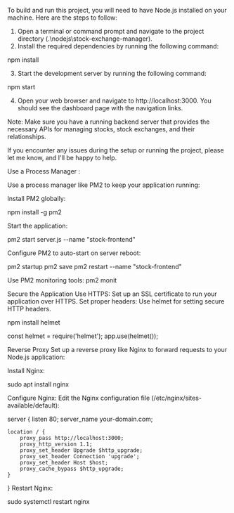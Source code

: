 To build and run this project, you will need to have Node.js installed on your machine. Here are the steps to follow:

1. Open a terminal or command prompt and navigate to the project directory (.\nodejs\stock-exchange-manager).
2. Install the required dependencies by running the following command:

npm install

3. Start the development server by running the following command:

npm start

4. Open your web browser and navigate to http://localhost:3000. You should see the dashboard page with the navigation links.


Note: Make sure you have a running backend server that provides the necessary APIs for managing stocks, stock exchanges, and their relationships.

If you encounter any issues during the setup or running the project, please let me know, and I'll be happy to help.



Use a Process Manager : 

Use a process manager like PM2 to keep your application running:

Install PM2 globally:

npm install -g pm2

Start the application:

pm2 start server.js --name "stock-frontend"

Configure PM2 to auto-start on server reboot:

pm2 startup
pm2 save
pm2 restart --name "stock-frontend"

Use PM2 monitoring tools:
pm2 monit

Secure the Application
Use HTTPS: Set up an SSL certificate to run your application over HTTPS.
Set proper headers: Use helmet for setting secure HTTP headers.

npm install helmet

const helmet = require('helmet');
app.use(helmet());


Reverse Proxy 
Set up a reverse proxy like Nginx to forward requests to your Node.js application:

Install Nginx:

sudo apt install nginx

Configure Nginx: Edit the Nginx configuration file (/etc/nginx/sites-available/default):


server {
    listen 80;
    server_name your-domain.com;

    location / {
        proxy_pass http://localhost:3000;
        proxy_http_version 1.1;
        proxy_set_header Upgrade $http_upgrade;
        proxy_set_header Connection 'upgrade';
        proxy_set_header Host $host;
        proxy_cache_bypass $http_upgrade;
    }
}
Restart Nginx:

sudo systemctl restart nginx